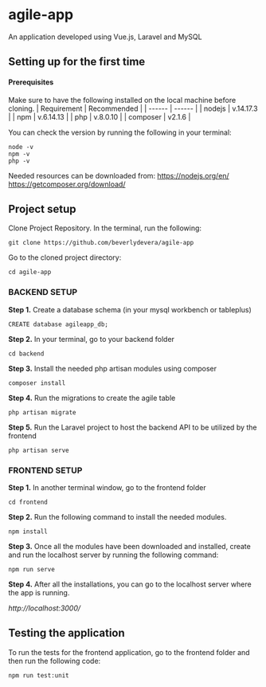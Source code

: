 # agile-app

An application developed using Vue.js, Laravel and MySQL

## Setting up for the first time
#### Prerequisites
Make sure to have the following installed on the local machine before cloning.
| Requirement | Recommended |
| ------ | ------ |
| nodejs | v.14.17.3 |
| npm | v.6.14.13 |
| php | v.8.0.10 |
| composer | v2.1.6 |

You can check the version by running the following in your terminal:
```
node -v
npm -v
php -v
```
Needed resources can be downloaded from:
https://nodejs.org/en/
https://getcomposer.org/download/

## Project setup
Clone Project Repository. In the terminal, run the following:
```
git clone https://github.com/beverlydevera/agile-app
```
Go to the cloned project directory:
```
cd agile-app
```

### BACKEND SETUP
**Step 1.** Create a database schema (in your mysql workbench or tableplus)
```
CREATE database agileapp_db;
```
**Step 2.** In your terminal, go to your backend folder
```
cd backend
```
**Step 3.** Install the needed php artisan modules using composer
```
composer install
```
**Step 4.** Run the migrations to create the agile table
```
php artisan migrate
```
**Step 5.** Run the Laravel project to host the backend API to be utilized by the frontend
```
php artisan serve
```

### FRONTEND SETUP
**Step 1.** In another terminal window, go to the frontend folder
```
cd frontend
```
**Step 2.** Run the following command to install the needed modules.
```
npm install
```
**Step 3.** Once all the modules have been downloaded and installed, create and run the localhost server by running the following command:
```
npm run serve
```
**Step 4.** After all the installations, you can go to the localhost server where the app is running.

_http://localhost:3000/_

## Testing the application
To run the tests for the frontend application, go to the frontend folder and then run the following code:
```
npm run test:unit
```
